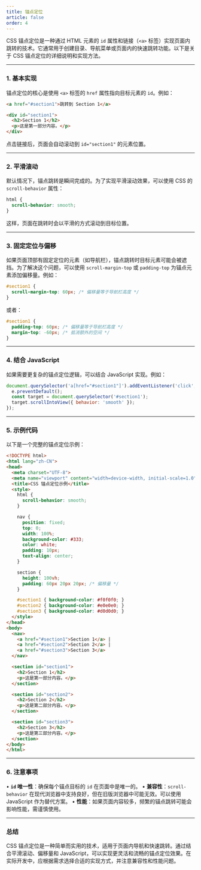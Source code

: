```yaml
---
title: 锚点定位
article: false
order: 4
---
```


CSS 锚点定位是一种通过 HTML 元素的 `id` 属性和链接（`<a>` 标签）实现页面内跳转的技术。它通常用于创建目录、导航菜单或页面内的快速跳转功能。以下是关于 CSS 锚点定位的详细说明和实现方法。

---

### **1. 基本实现**
锚点定位的核心是使用 `<a>` 标签的 `href` 属性指向目标元素的 `id`。例如：
```html
<a href="#section1">跳转到 Section 1</a>

<div id="section1">
  <h2>Section 1</h2>
  <p>这是第一部分内容。</p>
</div>
```
点击链接后，页面会自动滚动到 `id="section1"` 的元素位置。

---

### **2. 平滑滚动**
默认情况下，锚点跳转是瞬间完成的。为了实现平滑滚动效果，可以使用 CSS 的 `scroll-behavior` 属性：
```css
html {
  scroll-behavior: smooth;
}
```
这样，页面在跳转时会以平滑的方式滚动到目标位置。

---

### **3. 固定定位与偏移**
如果页面顶部有固定定位的元素（如导航栏），锚点跳转时目标元素可能会被遮挡。为了解决这个问题，可以使用 `scroll-margin-top` 或 `padding-top` 为锚点元素添加偏移量。例如：
```css
#section1 {
  scroll-margin-top: 60px; /* 偏移量等于导航栏高度 */
}
```
或者：
```css
#section1 {
  padding-top: 60px; /* 偏移量等于导航栏高度 */
  margin-top: -60px; /* 抵消额外的空间 */
}
```

---

### **4. 结合 JavaScript**
如果需要更复杂的锚点定位逻辑，可以结合 JavaScript 实现。例如：
```javascript
document.querySelector('a[href="#section1"]').addEventListener('click', function(e) {
  e.preventDefault();
  const target = document.querySelector('#section1');
  target.scrollIntoView({ behavior: 'smooth' });
});
```

---

### **5. 示例代码**
以下是一个完整的锚点定位示例：
```html
<!DOCTYPE html>
<html lang="zh-CN">
<head>
  <meta charset="UTF-8">
  <meta name="viewport" content="width=device-width, initial-scale=1.0">
  <title>CSS 锚点定位示例</title>
  <style>
    html {
      scroll-behavior: smooth;
    }

    nav {
      position: fixed;
      top: 0;
      width: 100%;
      background-color: #333;
      color: white;
      padding: 10px;
      text-align: center;
    }

    section {
      height: 100vh;
      padding: 60px 20px 20px; /* 偏移量 */
    }

    #section1 { background-color: #f0f0f0; }
    #section2 { background-color: #e0e0e0; }
    #section3 { background-color: #d0d0d0; }
  </style>
</head>
<body>
  <nav>
    <a href="#section1">Section 1</a> |
    <a href="#section2">Section 2</a> |
    <a href="#section3">Section 3</a>
  </nav>

  <section id="section1">
    <h2>Section 1</h2>
    <p>这是第一部分内容。</p>
  </section>

  <section id="section2">
    <h2>Section 2</h2>
    <p>这是第二部分内容。</p>
  </section>

  <section id="section3">
    <h2>Section 3</h2>
    <p>这是第三部分内容。</p>
  </section>
</body>
</html>
```

---

### **6. 注意事项**
• **`id` 唯一性**：确保每个锚点目标的 `id` 在页面中是唯一的。
• **兼容性**：`scroll-behavior` 在现代浏览器中支持良好，但在旧版浏览器中可能无效。可以使用 JavaScript 作为替代方案。
• **性能**：如果页面内容较多，频繁的锚点跳转可能会影响性能，需谨慎使用。

---

### **总结**
CSS 锚点定位是一种简单而实用的技术，适用于页面内导航和快速跳转。通过结合平滑滚动、偏移量和 JavaScript，可以实现更灵活和流畅的锚点定位效果。在实际开发中，应根据需求选择合适的实现方式，并注意兼容性和性能问题。

